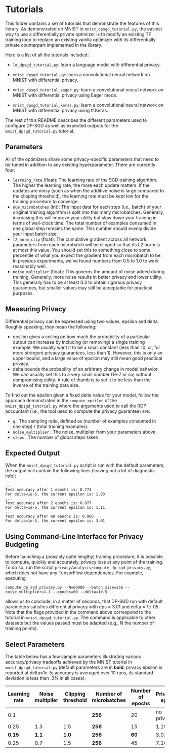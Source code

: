 # Tutorials

This folder contains a set of tutorials that demonstrate the features of this
library.
As demonstrated on MNIST in `mnist_dpsgd_tutorial.py`, the easiest way to use
a differentially private optimizer is to modify an existing TF training loop
to replace an existing vanilla optimizer with its differentially private
counterpart implemented in the library.

Here is a list of all the tutorials included:

* `lm_dpsgd_tutorial.py`: learn a language model with differential privacy.

* `mnist_dpsgd_tutorial.py`: learn a convolutional neural network on MNIST with
  differential privacy.

* `mnist_dpsgd_tutorial_eager.py`: learn a convolutional neural network on MNIST
  with differential privacy using Eager mode.

* `mnist_dpsgd_tutorial_keras.py`: learn a convolutional neural network on MNIST
  with differential privacy using tf.Keras.

The rest of this README describes the different parameters used to configure
DP-SGD as well as expected outputs for the `mnist_dpsgd_tutorial.py` tutorial.

## Parameters

All of the optimizers share some privacy-specific parameters that need to
be tuned in addition to any existing hyperparameter. There are currently four:

* `learning_rate` (float): The learning rate of the SGD training algorithm. The
  higher the learning rate, the more each update matters. If the updates are noisy
  (such as when the additive noise is large compared to the clipping
  threshold), the learning rate must be kept low for the training procedure to converge.
* `num_microbatches` (int): The input data for each step (i.e., batch) of your
  original training algorithm is split into this many microbatches. Generally,
  increasing this will improve your utility but slow down your training in terms
  of wall-clock time. The total number of examples consumed in one global step
  remains the same. This number should evenly divide your input batch size.
* `l2_norm_clip` (float): The cumulative gradient across all network parameters
  from each microbatch will be clipped so that its L2 norm is at most this
  value. You should set this to something close to some percentile of what
  you expect the gradient from each microbatch to be. In previous experiments,
  we've found numbers from 0.5 to 1.0 to work reasonably well.
* `noise_multiplier` (float): This governs the amount of noise added during
  training. Generally, more noise results in better privacy and lower utility.
  This generally has to be at least 0.3 to obtain rigorous privacy guarantees,
  but smaller values may still be acceptable for practical purposes.

## Measuring Privacy

Differential privacy can be expressed using two values, epsilon and delta.
Roughly speaking, they mean the following:

* epsilon gives a ceiling on how much the probability of a particular output
  can increase by including (or removing) a single training example. We usually
  want it to be a small constant (less than 10, or, for more stringent privacy
  guarantees, less than 1). However, this is only an upper bound, and a large
  value of epsilon may still mean good practical privacy.
* delta bounds the probability of an arbitrary change in model behavior.
  We can usually set this to a very small number (1e-7 or so) without
  compromising utility. A rule of thumb is to set it to be less than the inverse
  of the training data size.

To find out the epsilon given a fixed delta value for your model, follow the
approach demonstrated in the `compute_epsilon` of the `mnist_dpsgd_tutorial.py`
where the arguments used to call the RDP accountant (i.e., the tool used to
compute the privacy guarantee) are:

* `q` : The sampling ratio, defined as (number of examples consumed in one
  step) / (total training examples).
* `noise_multiplier` : The noise_multiplier from your parameters above.
* `steps` : The number of global steps taken.

## Expected Output

When the `mnist_dpsgd_tutorial.py` script is run with the default parameters,
the output will contain the following lines (leaving out a lot of diagnostic
info):
```
...
Test accuracy after 1 epochs is: 0.774
For delta=1e-5, the current epsilon is: 1.03
...
Test accuracy after 2 epochs is: 0.877
For delta=1e-5, the current epsilon is: 1.11
...
Test accuracy after 60 epochs is: 0.966
For delta=1e-5, the current epsilon is: 3.01
```

## Using Command-Line Interface for Privacy Budgeting

Before launching a (possibly quite lengthy) training procedure, it is possible
to compute, quickly and accurately, privacy loss at any point of the training.
To do so, run the script `privacy/analysis/compute_dp_sgd_privacy.py`, which
does not have any TensorFlow dependencies. For example, executing
```
compute_dp_sgd_privacy.py --N=60000 --batch_size=256 --noise_multiplier=1.1 --epochs=60 --delta=1e-5
```
allows us to conclude, in a matter of seconds, that DP-SGD run with default
parameters satisfies differential privacy with eps = 3.01 and delta = 1e-05.
Note that the flags provided in the command above correspond to the tutorial in
`mnist_dpsgd_tutorial.py`. The command is applicable to other datasets but the
values passed must be adapted (e.g., N the number of training points).


## Select Parameters

The table below has a few sample parameters illustrating various
accuracy/privacy tradeoffs achieved by the MNIST tutorial in
`mnist_dpsgd_tutorial.py` (default parameters are in __bold__; privacy epsilon
is reported at delta=1e-5; accuracy is averaged over 10 runs, its standard
deviation is less than .3% in all cases).

| Learning rate | Noise multiplier | Clipping threshold | Number of microbatches | Number of epochs | Privacy eps | Accuracy |
| ------------- | ---------------- | -----------------  | ---------------------- | ---------------- | ----------- | -------- |
| 0.1           |                  |                    | __256__                | 20               | no privacy  | 99.0%    |
| 0.25          | 1.3              | 1.5                | __256__                | 15               | 1.19        | 95.0%    |
| __0.15__      | __1.1__          | __1.0__            | __256__                |__60__            | 3.01        | 96.6%    |
| 0.25          | 0.7              | 1.5                | __256__                | 45               | 7.10        | 97.0%    |

